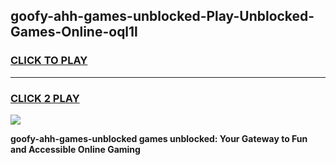 
## goofy-ahh-games-unblocked-Play-Unblocked-Games-Online-oql1l
<h3>
<a href="https://premium76.site?title=goofy-ahh-games-unblocked&ref=24A">CLICK TO PLAY</a></h3>
<hr>

<h3>
<a href="https://premium76.site?title=goofy-ahh-games-unblocked&ref=24A">CLICK 2 PLAY</a>
  
</h3>

<a href="https://premium76.site?title=goofy-ahh-games-unblocked&ref=24A"><img src="https://clearcache.store/games.png"></a>


**goofy-ahh-games-unblocked games unblocked: Your Gateway to Fun and Accessible Online Gaming**

